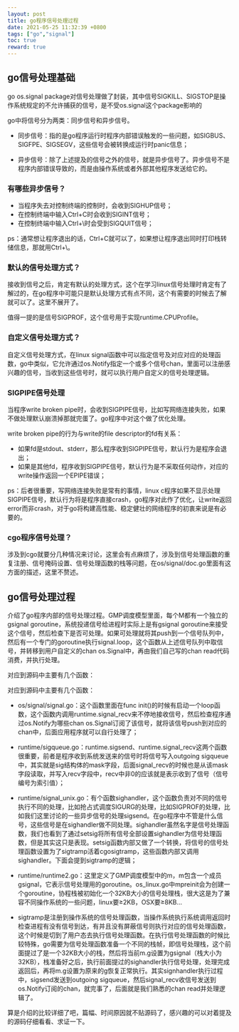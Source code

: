 ```yaml
---
layout: post  
title: go程序信号处理过程
date: 2021-05-25 11:32:39 +0800
tags: ["go","signal"]
toc: true
reward: true
---
```


## go信号处理基础

go os.signal package对信号处理做了封装，其中信号SIGKILL、SIGSTOP是操作系统规定的不允许捕获的信号，是不受os.signal这个package影响的

go中将信号分为两类：同步信号和异步信号。

- 同步信号：指的是go程序运行时程序内部错误触发的一些问题，如SIGBUS、SIGFPE、SIGSEGV，这些信号会被转换成运行时panic信息；

- 异步信号：除了上述提及的信号之外的信号，就是异步信号了。异步信号不是程序内部错误导致的，而是由操作系统或者外部其他程序发送给它的。

### 有哪些异步信号？

- 当程序失去对控制终端的控制时，会收到SIGHUP信号；
- 在控制终端中输入Ctrl+C时会收到SIGINT信号；
- 在控制终端中输入Ctrl+\时会受到SIGQUIT信号；

ps：通常想让程序退出的话，Ctrl+C就可以了，如果想让程序退出同时打印栈转储信息，那就用Ctrl+\。

### 默认的信号处理方式？

接收到信号之后，肯定有默认的处理方式，这个在学习linux信号处理时肯定有了解过的，在go程序中可能只是默认处理方式有点不同，这个有需要的时候去了解就可以了。这里不展开了。

值得一提的是信号SIGPROF，这个信号用于实现runtime.CPUProfile。

### 自定义信号处理方式？

自定义信号处理方式，在linux signal函数中可以指定信号及对应对应的处理函数，go中类似，它允许通过os.Notify指定一个或多个信号chan，里面可以注册感兴趣的信号，当收到这些信号时，就可以执行用户自定义的信号处理逻辑。

### SIGPIPE信号处理

当程序write broken pipe时，会收到SIGPIPE信号，比如写网络连接失败，如果不做处理默认崩溃掉那就完蛋了。go程序中对这个做了优化处理。

write broken pipe的行为与write的file descriptor的fd有关系：
- 如果fd是stdout、stderr，那么程序收到SIGPIPE信号，默认行为是程序会退出；
- 如果是其他fd，程序收到SIGPIPE信号，默认行为是不采取任何动作，对应的write操作返回一个EPIPE错误；

ps：后者很重要，写网络连接失败是常有的事情，linux c程序如果不显示处理SIGPIPE信号，默认行为将是程序直接crash，go程序对此作了优化，让write返回error而非crash，对于go将构建高性能、稳定健壮的网络程序的初衷来说是有必要的。

### cgo程序信号处理？

涉及到cgo就要分几种情况来讨论，这里会有点麻烦了，涉及到信号处理函数的重复注册、信号掩码设置、信号处理函数的栈等问题，在os/signal/doc.go里面有这方面的描述，这里不赘述。

## go信号处理过程

介绍了go程序内部的信号处理过程。GMP调度模型里面，每个M都有一个独立的gsignal goroutine，系统投递信号给进程时实际上是有gsignal goroutine来接受这个信号，然后检查下是否可处理。如果可处理就将其push到一个信号队列中，然后有一个专门的goroutine执行signal.loop，这个函数从上述信号队列中取信号，并转移到用户自定义的chan os.Signal中，再由我们自己写的chan read代码消费，并执行处理。


对应到源码中主要有几个函数：

对应到源码中主要有几个函数：
- os/signal/signal.go：这个函数里面在func init()的时候有启动一个loop函数，这个函数内调用runtime.signal_recv来不停地接收信号，然后检查程序通过os.Notify为哪些chan os.Signal订阅了该信号，就将该信号push到对应的chan中，后面应用程序就可以自行处理了；

- runtime/sigqueue.go：runtime.sigsend、runtime.signal_recv这两个函数很重要，前者是程序收到系统发送来的信号时将信号写入outgoing sigqueue中，其实就是sig结构体的mask字段，后面signal_recv的时候也是从该mask字段读取，并写入recv字段中，recv中非0的应该就是表示收到了信号（信号编号为索引值）；

- runtime/signal_unix.go：有个函数sighandler，这个函数负责对不同的信号执行不同的处理，比如抢占式调度SIGURG的处理，比如SIGPROF的处理，比如我们这里讨论的一些异步信号的处理sigsend。在go程序中不管是什么信号，这些信号是在sighandler做不同处理。sighandler虽然名字是信号处理函数，我们也看到了通过setsig将所有信号全部设置sighandler为信号处理函数，但是其实这只是表现。setsig函数内部又做了一个转换，将信号的信号处理函数设置为了sigtramp活着cgosigtramp，这些函数内部又调用sighandler。下面会提到sigtramp的逻辑；

- runtime/runtime2.go：这里定义了GMP调度模型中的m，m包含一个成员gsignal，它表示信号处理用的goroutine。os_linux.go中mpreinit会为创建一个goroutine，协程栈被初始化一个32KB大小的信号处理栈，很大这是为了兼容不同操作系统的一些问题，linux要≥2KB，OSX要≥8KB...

- sigtramp是注册到操作系统的信号处理函数，当操作系统执行系统调用返回时检查进程有没有信号到达，有并且没有屏蔽信号则执行对应的信号处理函数，这个时候是切到了用户态去执行信号处理函数。在执行信号处理函数的时候比较特殊，go需要为信号处理函数准备一个不同的栈帧，即信号处理栈，这个前面提过了是一个32KB大小的栈，然后将当前m.g设置为gsignal（栈大小为32KB），栈准备好之后，执行前面提过的sighandler执行信号处理，处理完成返回后，再将m.g设置为原来的g恢复正常执行。其实signhandler执行过程中，sigsend发送到outgoing sigqueue，然后signal_recv收信号发送到os.Notify订阅的chan，就完事了，后面就是我们熟悉的chan read并处理逻辑了。


算是介绍的比较详细了吧，篇幅、时间原因就不贴源码了，感兴趣的可以对着提及的源码仔细看看、求证一下。

